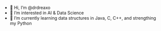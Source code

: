 - 👋 Hi, I’m @drdreaxo 
- 👀 I’m interested in AI & Data Science
- 🌱 I’m currently learning data structures in Java, C, C++, and strengthing my Python

<!---
drdreaxo/drdreaxo is a ✨ special ✨ repository because its `README.md` (this file) appears on your GitHub profile.
You can click the Preview link to take a look at your changes.
--->
